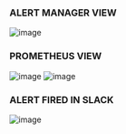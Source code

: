 ### ALERT MANAGER VIEW
![image](https://github.com/dv-sharma/sre-prometheus-alerting/assets/65087388/d7921e7f-d11c-43b3-93b5-531528327d5b)


### PROMETHEUS VIEW
![image](https://github.com/dv-sharma/sre-prometheus-alerting/assets/65087388/c8683e52-28ef-4617-b553-4d18ed5c71a8)
![image](https://github.com/dv-sharma/sre-prometheus-alerting/assets/65087388/865da141-6d87-450b-9ee4-d37e8adaf05a)


### ALERT FIRED IN SLACK
![image](https://github.com/dv-sharma/sre-prometheus-alerting/assets/65087388/8525fa1c-dfcb-457c-bebf-08a97b8f680e)
